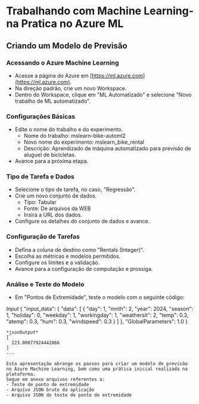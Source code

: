 # Trabalhando com Machine Learning-na Pratica no Azure ML



## Criando um Modelo de Previsão

### Acessando o Azure Machine Learning

- Acesse a página do Azure em [https://ml.azure.com](https://ml.azure.com).
- Na direção padrão, crie um novo Workspace.
- Dentro do Workspace, clique em "ML Automatizado" e selecione "Novo trabalho de ML automatizado".

### Configurações Básicas

- Edite o nome do trabalho e do experimento.
  - Nome do trabalho: mslearn-bike-automl2
  - Novo nome do experimento: mslearn_bike_rental
  - Descrição: Aprendizado de máquina automatizado para previsão de aluguel de bicicletas.
- Avance para a próxima etapa.

### Tipo de Tarefa e Dados

- Selecione o tipo de tarefa, no caso, "Regressão".
- Crie um novo conjunto de dados.
  - Tipo: Tabular
  - Fonte: De arquivos da WEB
  - Insira a URL dos dados.
- Configure os detalhes do conjunto de dados e avance.

### Configuração de Tarefas

- Defina a coluna de destino como "Rentals (Integer)".
- Escolha as métricas e modelos permitidos.
- Configure os limites e a validação.
- Avance para a configuração de computação e prossiga.



### Análise e Teste do Modelo

- Em "Pontos de Extremidade", teste o modelo com o seguinte código:

*Input*
{
  "input_data": {
    "data": [
 {
      "day": 1,
      "mnth": 2,
      "year": 2024,
      "season": 1,
      "holiday": 0,
      "weekday": 1,
      "workingday": 1,
      "weathersit": 2,
      "temp": 0.3,
      "atemp": 0.3,
      "hum": 0.3,
      "windspeed": 0.3
    }
]
  },
"GlobalParameters": 1.0
}
```
*jsonOutput*
[
  223.00077924442866
]
---

Esta apresentação abrange os passos para criar um modelo de previsão no Azure Machine Learning, bem como uma prática inicial realizada na plataforma.
Segue em anexo arquivos referentes a:
- Teste de ponto de extremidade
- Arquivo JSON bruto da aplicação
- Arquivo JSON do teste de ponto de extremidade
